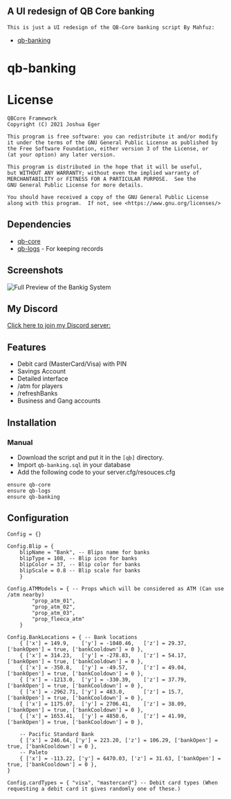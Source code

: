 ## A UI redesign of QB Core banking

    This is just a UI redesign of the QB-Core banking script By Mahfuz:
   - [qb-banking](https://github.com/qbcore-framework/qb-banking)

# qb-banking

# License

    QBCore Framework
    Copyright (C) 2021 Joshua Eger

    This program is free software: you can redistribute it and/or modify
    it under the terms of the GNU General Public License as published by
    the Free Software Foundation, either version 3 of the License, or
    (at your option) any later version.

    This program is distributed in the hope that it will be useful,
    but WITHOUT ANY WARRANTY; without even the implied warranty of
    MERCHANTABILITY or FITNESS FOR A PARTICULAR PURPOSE.  See the
    GNU General Public License for more details.

    You should have received a copy of the GNU General Public License
    along with this program.  If not, see <https://www.gnu.org/licenses/>

## Dependencies
- [qb-core](https://github.com/qbcore-framework/qb-core)
- [qb-logs](https://github.com/qbcore-framework/qb-logs) - For keeping records

## Screenshots
![Full Preview of the Bankig System](https://media.discordapp.net/attachments/762036331710644277/1058905634193551480/Banking_UI.png?width=1214&height=683)

## My Discord
[Click here to join my Discord server:](https://discord.gg/ct5apdKCk2)

## Features
- Debit card (MasterCard/Visa) with PIN
- Savings Account
- Detailed interface
- /atm for players
- /refreshBanks
- Business and Gang accounts

## Installation
### Manual
- Download the script and put it in the `[qb]` directory.
- Import `qb-banking.sql` in your database
- Add the following code to your server.cfg/resouces.cfg
```
ensure qb-core
ensure qb-logs
ensure qb-banking
```

## Configuration
```
Config = {}

Config.Blip = {
    blipName = "Bank", -- Blips name for banks
    blipType = 108, -- Blip icon for banks
    blipColor = 37, -- Blip color for banks
    blipScale = 0.8 -- Blip scale for banks
    }

Config.ATMModels = { -- Props which will be considered as ATM (Can use /atm nearby)
        "prop_atm_01",
        "prop_atm_02",
        "prop_atm_03",
        "prop_fleeca_atm"
    }

Config.BankLocations = { -- Bank locations
    { ['x'] = 149.9,    ['y'] = -1040.46,   ['z'] = 29.37,  ['bankOpen'] = true, ['bankCooldown'] = 0 },
    { ['x'] = 314.23,   ['y'] = -278.83,    ['z'] = 54.17,  ['bankOpen'] = true, ['bankCooldown'] = 0 },
    { ['x'] = -350.8,   ['y'] = -49.57,     ['z'] = 49.04,  ['bankOpen'] = true, ['bankCooldown'] = 0 },
    { ['x'] = -1213.0,  ['y'] = -330.39,    ['z'] = 37.79,  ['bankOpen'] = true, ['bankCooldown'] = 0 },
    { ['x'] = -2962.71, ['y'] = 483.0,      ['z'] = 15.7,   ['bankOpen'] = true, ['bankCooldown'] = 0 },
    { ['x'] = 1175.07,  ['y'] = 2706.41,    ['z'] = 38.09,  ['bankOpen'] = true, ['bankCooldown'] = 0 },
    { ['x'] = 1653.41,  ['y'] = 4850.6,     ['z'] = 41.99,  ['bankOpen'] = true, ['bankCooldown'] = 0 },
    
    -- Pacific Standard Bank
    { ['x'] = 246.64, ['y'] = 223.20, ['z'] = 106.29, ['bankOpen'] = true, ['bankCooldown'] = 0 },
    -- Paleto
    { ['x'] = -113.22, ['y'] = 6470.03, ['z'] = 31.63, ['bankOpen'] = true, ['bankCooldown'] = 0 },
}

Config.cardTypes = { "visa", "mastercard"} -- Debit card types (When requesting a debit card it gives randomly one of these.)
```
